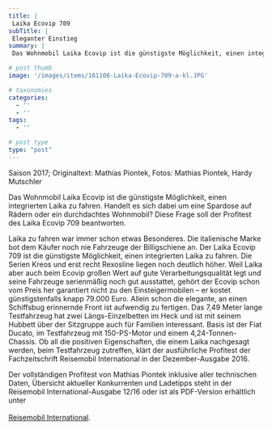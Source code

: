 ```yaml
---
title: |
 Laika Ecovip 709
subTitle: |
 Eleganter Einstieg
summary: |
 Das Wohnmobil Laika Ecovip ist die günstigste Möglichkeit, einen integrierten Laika zu fahren. Aber handelt es sich um eine Spardose auf Rädern oder ein durchdachtes Wohnmobil? Diese Frage soll der Profitest des Laika Ecovip 709 beantworten. 

# post thumb
image: '/images/items/161108-Laika-Ecovip-709-a-kl.JPG'

# taxonomies
categories: 
  - ''
  - ''
tags:
  - ''

# post type
type: "post"
---
```


Saison 2017; Originaltext: Mathias Piontek, Fotos: Mathias Piontek, Hardy Mutschler  

Das Wohnmobil Laika Ecovip ist die günstigste Möglichkeit, einen integrierten Laika zu fahren. Handelt es sich dabei um eine Spardose auf Rädern oder ein durchdachtes Wohnmobil? Diese Frage soll der Profitest des Laika Ecovip 709 beantworten.   

Laika zu fahren war immer schon etwas Besonderes. Die italienische Marke bot dem Käufer noch nie Fahrzeuge der Billigschiene an. Der Laika Ecovip 709 ist die günstigste Möglichkeit, einen integrierten Laika zu fahren. Die Serien Kreos und erst recht Rexosline liegen noch deutlich höher. Weil Laika aber auch beim Ecovip großen Wert auf gute Verarbeitungsqualität legt und seine Fahrzeuge serienmäßig noch gut ausstattet, gehört der Ecovip schon vom Preis her garantiert nicht zu den Einsteigermobilen – er kostet günstigstenfalls knapp 79.000 Euro. Allein schon die elegante, an einen Schiffsbug erinnernde Front ist aufwendig zu fertigen. Das 7,49 Meter lange Testfahrzeug hat zwei Längs-Einzelbetten im Heck und ist mit seinem Hubbett über der Sitzgruppe auch für Familien interessant. Basis ist der Fiat Ducato, im Testfahrzeug mit 150-PS-Motor und einem 4,24-Tonnen-Chassis. Ob all die positiven Eigenschaften, die einem Laika nachgesagt werden, beim Testfahrzeug zutreffen, klärt der ausführliche Profitest der Fachzeitschrift Reisemobil International in der Dezember-Ausgabe 2016.  

Der vollständigen Profitest von Mathias Piontek inklusive aller technischen Daten, Übersicht aktueller Konkurrenten und Ladetipps steht in der Reisemobil International-Ausgabe 12/16 oder ist als PDF-Version erhältlich unter  
[  
Reisemobil International]().